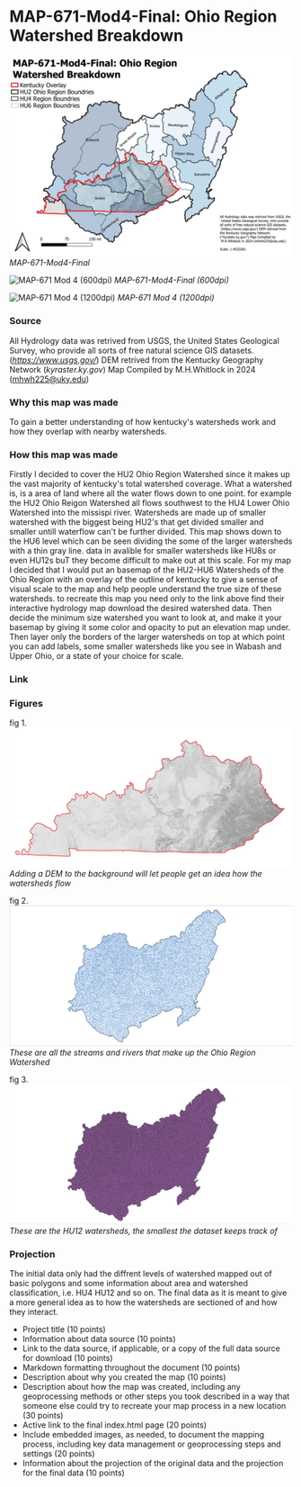 # MAP-671-Mod4-Final: Ohio Region Watershed Breakdown

![MAP-671-Mod4-Final](</Graphics/MAP-671 Mod 4-1.webp>)   
*MAP-671-Mod4-Final*

![MAP-671 Mod 4 (600dpi)](</Graphics/MAP-671 Mod 4 (600dpi).png>)
*MAP-671-Mod4-Final (600dpi)*

![MAP-671 Mod 4 (1200dpi)](</Graphics/MAP-671 Mod 4 (1200dpi).png>)
*MAP-671 Mod 4 (1200dpi)*
### Source

All Hydrology data was retrived from USGS, the United States Geological Survey, who provide all sorts of free natural science GIS datasets. (*https://www.usgs.gov/*) DEM retrived from the Kentucky Geography Network (*kyraster.ky.gov*) Map Compiled by M.H.Whitlock in 2024 (mhwh225@uky.edu)

### Why this map was made 

To gain a better understanding of how kentucky's watersheds work and how they overlap with nearby watersheds.

### How this map was made

Firstly I decided to cover the HU2 Ohio Region Watershed since it makes up the vast majority of kentucky's total watershed coverage. What a watershed is, is a area of land where all the water flows down to one point. for example the HU2 Ohio Reigon Watershed all flows southwest to the HU4 Lower Ohio Watershed into the missispi river. Watersheds are made up of smaller watershed with the biggest being HU2's that get divided smaller and smaller untill waterflow can't be further divided. This map shows down to the HU6 level which can be seen dividing the some of the larger watersheds with a thin gray line. data in avalible for smaller watersheds like HU8s or even HU12s buT they become difficult to make out at this scale. For my map I decided that I would put an basemap of the HU2-HU6 Watersheds of the Ohio Region with an overlay of the outline of kentucky to give a sense of visual scale to the map and help people understand the true size of these watersheds. to recreate this map you need only to the link above find their interactive hydrology map download the desired watershed data. Then decide the minimum size watershed you want to look at, and make it your basemap by giving it some color and opacity to put an elevation map under. Then layer only the borders of the larger watersheds on top at which point you can add labels, some smaller watersheds like you see in Wabash and Upper Ohio, or a state of your choice for scale. 

### Link



### Figures
fig 1.
![kyDEM](/Graphics/kyDEM.PNG)
*Adding a DEM to the background will let people get an idea how the watersheds flow*

fig 2.
![Waterways](</Graphics/all waterways.PNG>)
*These are all the streams and rivers that make up the Ohio Region Watershed*

fig 3.
![HU12](/Graphics/HUC12.PNG)
*These are the HU12 watersheds, the smallest the dataset keeps track of*

### Projection 

The initial data only had the diffrent levels of watershed mapped out of basic polygons and some information about area and watershed classification, i.e. HU4 HU12 and so on. The final data as it is meant to give a more general idea as to how the watersheds are sectioned of and how they interact.

* Project title (10 points)
* Information about data source (10 points) 
* Link to the data source, if applicable, or a copy of the full data source for download (10 points)
* Markdown formatting throughout the document (10 points)
* Description about why you created the map (10 points)
* Description about how the map was created, including any geoprocessing methods or other steps you took described in a way that someone else could try to recreate your map process in a new location (30 points)
* Active link to the final index.html page (20 points)
* Include embedded images, as needed, to document the mapping process, including key data management or geoprocessing steps and settings (20 points)
* Information about the projection of the original data and the projection for the final data (10 points)
